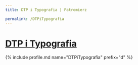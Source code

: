```yaml
---
title: DTP i Typografia | Patromierz

permalink: /DTPiTypografia
---
```


# [DTP i Typografia](https://patronite.pl/DTPiTypografia)

{% include profile.md name="DTPiTypografia" prefix="d" %}

